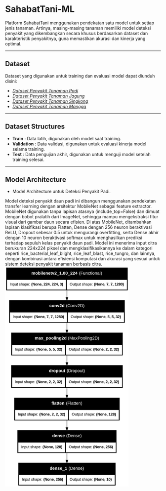 # SahabatTani-ML  
Platform SahabatTani menggunakan pendekatan satu model untuk setiap jenis tanaman. Artinya, masing-masing tanaman memiliki model deteksi penyakit yang dikembangkan secara khusus berdasarkan dataset dan karakteristik penyakitnya, guna memastikan akurasi dan kinerja yang optimal.

---

## Dataset  
Dataset yang digunakan untuk training dan evaluasi model dapat diunduh disini:
- [*Dataset Penyakit Tanaman Padi*](https://www.kaggle.com/datasets/loki4514/rice-leaf-diseases-detection)
- [*Dataset Penyakit Tanaman Jagung*](https://www.kaggle.com/datasets/smaranjitghose/corn-or-maize-leaf-disease-dataset)
- [*Dataset Penyakit Tanaman Singkong*](https://www.kaggle.com/datasets/dipoyonoarga/dataset-singkong)
- [*Dataset Penyakit Tanaman Mangga*](https://www.kaggle.com/datasets/aryashah2k/mango-leaf-disease-dataset) 

---

## Dataset Structures
- **Train** : Data latih, digunakan oleh model saat training.
- **Validation** : Data validasi, digunakan untuk evaluasi kinerja model selama training.
- **Test** : Data pengujian akhir, digunakan untuk menguji model setelah training selesai.

---

## Model Architecture
- Model Architecture untuk Deteksi Penyakit Padi.

Model deteksi penyakit daun padi ini dibangun menggunakan pendekatan transfer learning dengan arsitektur MobileNet sebagai feature extractor. MobileNet digunakan tanpa lapisan atasnya (include_top=False) dan dimuat dengan bobot pralatih dari ImageNet, sehingga mampu mengekstraksi fitur visual dari gambar daun secara efisien. Di atas MobileNet, ditambahkan lapisan klasifikasi berupa Flatten, Dense dengan 256 neuron beraktivasi ReLU, Dropout sebesar 0.5 untuk mengurangi overfitting, serta Dense akhir dengan 10 neuron beraktivasi softmax untuk menghasilkan prediksi terhadap sepuluh kelas penyakit daun padi. Model ini menerima input citra berukuran 224x224 piksel dan mengklasifikasikannya ke dalam kategori seperti rice_bacterial_leaf_blight, rice_leaf_blast, rice_tungro, dan lainnya, dengan kombinasi antara efisiensi komputasi dan akurasi yang sesuai untuk sistem deteksi penyakit tanaman berbasis citra.
<img src="https://github.com/SahabatTani/Machine-Learning/blob/main/Rice%20Leaf%20Disease%20Detection%20Model/arsitektur.png?raw=true" alt="Arsitektur Model Padi" width="400"/>
